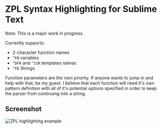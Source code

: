 # ZPL Syntax Highlighting for Sublime Text

Note: This is a major work in progress.

Currently supports:

- 2-character function names
- `^FN` variables
- `^DFR` and `^ISR` templates names
- `^FD` Strings

Function parameters are the next priority. If anyone wants to jump in and help
with that, be my guest. I believe that each function will need it's own pattern
definition with all of it's potential options specified in order to keep the
parser from continuing into a string.

## Screenshot
![ZPL highlighting example](https://raw.github.com/tonylegrone/sublime-zpl-highlighting/master/screenshot.png)
